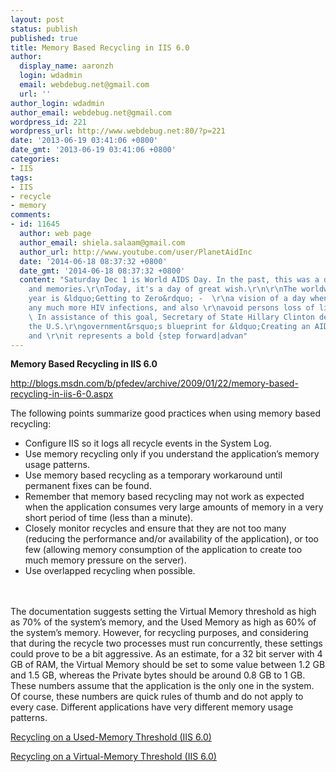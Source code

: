 ```yaml
---
layout: post
status: publish
published: true
title: Memory Based Recycling in IIS 6.0
author:
  display_name: aaronzh
  login: wdadmin
  email: webdebug.net@gmail.com
  url: ''
author_login: wdadmin
author_email: webdebug.net@gmail.com
wordpress_id: 221
wordpress_url: http://www.webdebug.net:80/?p=221
date: '2013-06-19 03:41:06 +0800'
date_gmt: '2013-06-19 03:41:06 +0800'
categories:
- IIS
tags:
- IIS
- recycle
- memory
comments:
- id: 11645
  author: web page
  author_email: shiela.salaam@gmail.com
  author_url: http://www.youtube.com/user/PlanetAidInc
  date: '2014-06-18 08:37:32 +0800'
  date_gmt: '2014-06-18 08:37:32 +0800'
  content: "Saturday Dec 1 is World AIDS Day. In the past, this was a day of unhappiness
    and memories.\r\nToday, it's a day of great wish.\r\n\r\nThe worldwide theme this
    year is &ldquo;Getting to Zero&rdquo; -  \r\na vision of a day when there aren't
    any much more HIV infections, and also \r\navoid persons loss of life of AIDS.
    \ In assistance of this goal, Secretary of State Hillary Clinton declared soon
    the U.S.\r\ngovernment&rsquo;s blueprint for &ldquo;Creating an AIDS Free Generation,&rdquo;
    and \r\nit represents a bold {step forward|advan"
---
```

<p><strong>Memory Based Recycling in IIS 6.0</strong></p>
<p><a href="http://blogs.msdn.com/b/pfedev/archive/2009/01/22/memory-based-recycling-in-iis-6-0.aspx" target="_blank">http://blogs.msdn.com/b/pfedev/archive/2009/01/22/memory-based-recycling-in-iis-6-0.aspx</a></p>
<p>The following points summarize good practices when using memory based recycling:</p>
<ul>
<li>Configure IIS so it logs all recycle events in the System Log.</li>
<li>Use memory recycling only if you understand the application&rsquo;s memory usage patterns.</li>
<li>Use memory based recycling as a temporary workaround until permanent fixes can be found.</li>
<li>Remember that memory based recycling may not work as expected when the application consumes very large amounts of memory in a very short period of time (less than a minute).</li>
<li>Closely monitor recycles and ensure that they are not too many (reducing the performance and/or availability of the application), or too few (allowing memory consumption of the application to create too much memory pressure on the server).</li>
<li>Use overlapped recycling when possible.</li><br />
</ul><br />
<!--more-->
The documentation suggests setting the Virtual Memory threshold as high as 70% of the system&rsquo;s memory, and the Used Memory as high as 60% of the system&rsquo;s memory. However, for recycling purposes, and considering that during the recycle two processes must run concurrently, these settings could prove to be a bit aggressive. As an estimate, for a 32 bit server with 4 GB of RAM, the Virtual Memory should be set to some value between 1.2 GB and 1.5 GB, whereas the Private bytes should be around 0.8 GB to 1 GB. These numbers assume that the application is the only one in the system. Of course, these numbers are quick rules of thumb and do not apply to every case. Different applications have very different memory usage patterns.</p>
<p><a href="http://www.microsoft.com/technet/prodtechnol/WindowsServer2003/Library/IIS/f4e96b27-189c-491f-a941-fec28f5cead1.mspx?mfr=true" target="_blank">Recycling on a Used-Memory Threshold (IIS 6.0)</a></p>
<p><a href="http://www.microsoft.com/technet/prodtechnol/WindowsServer2003/Library/IIS/f4e96b27-189c-491f-a941-fec28f5cead1.mspx?mfr=true" target="_blank">Recycling on a Virtual-Memory Threshold (IIS 6.0)</a></p>
